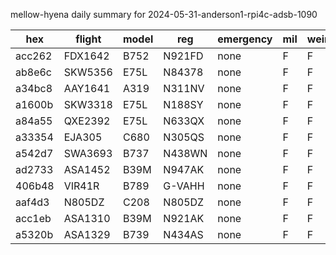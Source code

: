 mellow-hyena daily summary for 2024-05-31-anderson1-rpi4c-adsb-1090

|hex|flight|model|reg|emergency|mil|weirdo|
|--|--|--|--|--|--|--|
|acc262|FDX1642|B752|N921FD|none|F|F|
|ab8e6c|SKW5356|E75L|N84378|none|F|F|
|a34bc8|AAY1641|A319|N311NV|none|F|F|
|a1600b|SKW3318|E75L|N188SY|none|F|F|
|a84a55|QXE2392|E75L|N633QX|none|F|F|
|a33354|EJA305|C680|N305QS|none|F|F|
|a542d7|SWA3693|B737|N438WN|none|F|F|
|ad2733|ASA1452|B39M|N947AK|none|F|F|
|406b48|VIR41R|B789|G-VAHH|none|F|F|
|aaf4d3|N805DZ|C208|N805DZ|none|F|F|
|acc1eb|ASA1310|B39M|N921AK|none|F|F|
|a5320b|ASA1329|B739|N434AS|none|F|F|
